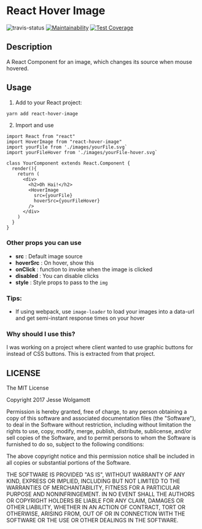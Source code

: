 # React Hover Image

![travis-status](https://img.shields.io/travis/jwo/react-hover-image.svg)
[![Maintainability](https://api.codeclimate.com/v1/badges/d749dc7ef0b1d094deb2/maintainability)](https://codeclimate.com/github/jwo/react-hover-image/maintainability)
[![Test Coverage](https://api.codeclimate.com/v1/badges/d749dc7ef0b1d094deb2/test_coverage)](https://codeclimate.com/github/jwo/react-hover-image/test_coverage)

## Description

A React Component for an image, which changes its source when mouse hovered.

## Usage

1. Add to your React project:

`yarn add react-hover-image`

2. Import and use

```
import React from "react"
import HoverImage from "react-hover-image"
import yourFile from './images/yourFile.svg`
import yourFileHover from './images/yourFile-hover.svg`

class YourComponent extends React.Component {
  render(){
    return (
      <div>
        <h2>Oh Hai!</h2>
        <HoverImage
          src={yourFile}
          hoverSrc={yourFileHover}
        />
      </div>
    )
  }
}
```


### Other props you can use

* **src** : Default image source
* **hoverSrc** : On hover, show this
* **onClick** : function to invoke when the image is clicked
* **disabled** : You can disable clicks
* **style** : Style props to pass to the `img`

### Tips:

* If using webpack, use `image-loader` to load your images into a data-url and
  get semi-instant response times on your hover

### Why should I use this?

I was working on a project where client wanted to use graphic buttons for
instead of CSS buttons. This is extracted from that project.

## LICENSE

The MIT License

Copyright 2017 Jesse Wolgamott

Permission is hereby granted, free of charge, to any person obtaining a copy of
this software and associated documentation files (the "Software"), to deal in
the Software without restriction, including without limitation the rights to
use, copy, modify, merge, publish, distribute, sublicense, and/or sell copies of
the Software, and to permit persons to whom the Software is furnished to do so,
subject to the following conditions:

The above copyright notice and this permission notice shall be included in all
copies or substantial portions of the Software.

THE SOFTWARE IS PROVIDED "AS IS", WITHOUT WARRANTY OF ANY KIND, EXPRESS OR
IMPLIED, INCLUDING BUT NOT LIMITED TO THE WARRANTIES OF MERCHANTABILITY, FITNESS
FOR A PARTICULAR PURPOSE AND NONINFRINGEMENT. IN NO EVENT SHALL THE AUTHORS OR
COPYRIGHT HOLDERS BE LIABLE FOR ANY CLAIM, DAMAGES OR OTHER LIABILITY, WHETHER
IN AN ACTION OF CONTRACT, TORT OR OTHERWISE, ARISING FROM, OUT OF OR IN
CONNECTION WITH THE SOFTWARE OR THE USE OR OTHER DEALINGS IN THE SOFTWARE.
